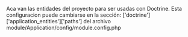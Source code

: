 Aca van las entidades del proyecto para ser usadas con Doctrine.
Esta configuracion puede cambiarse en la sección:
['doctrine']['application_entities']['paths'] 
del archivo module/Application/config/module.config.php